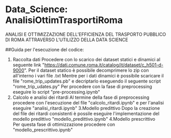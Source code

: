 # Data_Science: AnalisiOttimTrasportiRoma
 ANALISI E OTTIMIZZAZIONE DELL’EFFICIENZA DEL TRASPORTO PUBBLICO DI ROMA ATTRAVERSO L’UTILIZZO DELLA DATA SCIENCE

 ##Guida per l'esecuzione del codice:
 1. Raccolta dati
    Procedere con lo scarico dei dataset statici e dinamici al seguente link "https://dati.comune.roma.it/catalog/it/dataset/c_h501-d-9000".
    Per il dataset statico è possibile decomprimere lo zip con all'interno i vari file .txt
    Mentre per i dati dinamici è possibile scaricare il file "rome_trip_updates.pb" e decriptarlo eseguendo il seguente script "rome_trip_udates.py"
    Per procedere con la fase di preprocessing eseguire lo script "pre-processing.ipynb"
 2. Calcolo  e analisi dei ritardi
    Al termine della fase di preprocessing procedere con l'esecuzione del file "calcolo_ritardi.ipynb" e per l'analisi eseguire "analisi_ritardi.ipynb"
 3.Modello predittivo
   Dopo la creazione del file dei ritardi consistenti è possile eseguire l'implementazione del modello predittivo "modello_predittivo.ipynb"
 4.Modello prescrittivo   
   Per questa fase di ottimizzazione procedere con "modello_prescrittivo.ipynb"
    
    
    
